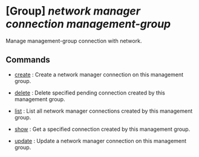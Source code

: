 # [Group] _network manager connection management-group_

Manage management-group connection with network.

## Commands

- [create](/Commands/network/manager/connection/management-group/_create.md)
: Create a network manager connection on this management group.

- [delete](/Commands/network/manager/connection/management-group/_delete.md)
: Delete specified pending connection created by this management group.

- [list](/Commands/network/manager/connection/management-group/_list.md)
: List all network manager connections created by this management group.

- [show](/Commands/network/manager/connection/management-group/_show.md)
: Get a specified connection created by this management group.

- [update](/Commands/network/manager/connection/management-group/_update.md)
: Update a network manager connection on this management group.
